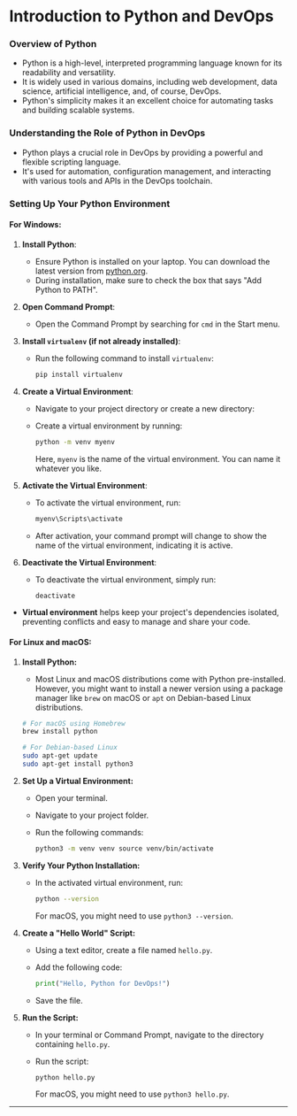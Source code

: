 # Introduction to Python and DevOps

### Overview of Python

- Python is a high-level, interpreted programming language known for its readability and versatility.
- It is widely used in various domains, including web development, data science, artificial intelligence, and, of course, DevOps.
- Python's simplicity makes it an excellent choice for automating tasks and building scalable systems.

### Understanding the Role of Python in DevOps

- Python plays a crucial role in DevOps by providing a powerful and flexible scripting language.
- It's used for automation, configuration management, and interacting with various tools and APIs in the DevOps toolchain.

### Setting Up Your Python Environment

#### For Windows:

1. **Install Python**:

   - Ensure Python is installed on your laptop. You can download the latest version from [python.org](https://www.python.org/downloads/).
   - During installation, make sure to check the box that says "Add Python to PATH".

2. **Open Command Prompt**:

   - Open the Command Prompt by searching for `cmd` in the Start menu.

3. **Install `virtualenv` (if not already installed)**:

   - Run the following command to install `virtualenv`:
     ```sh
     pip install virtualenv
     ```

4. **Create a Virtual Environment**:

   - Navigate to your project directory or create a new directory:

   - Create a virtual environment by running:
     ```sh
     python -m venv myenv
     ```
     Here, `myenv` is the name of the virtual environment. You can name it whatever you like.

5. **Activate the Virtual Environment**:

   - To activate the virtual environment, run:
     ```sh
     myenv\Scripts\activate
     ```
   - After activation, your command prompt will change to show the name of the virtual environment, indicating it is active.

6. **Deactivate the Virtual Environment**:
   - To deactivate the virtual environment, simply run:
     ```sh
     deactivate
     ```

- **Virtual environment** helps keep your project's dependencies isolated, preventing conflicts and easy to manage and share your code.

#### For Linux and macOS:

1.  **Install Python:**

    - Most Linux and macOS distributions come with Python pre-installed. However, you might want to install a newer version using a package manager like `brew` on macOS or `apt` on Debian-based Linux distributions.

    ```bash
    # For macOS using Homebrew
    brew install python

    # For Debian-based Linux
    sudo apt-get update
    sudo apt-get install python3
    ```

2.  **Set Up a Virtual Environment:**

    - Open your terminal.
    - Navigate to your project folder.
    - Run the following commands:

      ```bash
      python3 -m venv venv source venv/bin/activate
      ```

3.  **Verify Your Python Installation:**

    - In the activated virtual environment, run:

      ```bash
      python --version
      ```

      For macOS, you might need to use `python3 --version`.

4.  **Create a "Hello World" Script:**

    - Using a text editor, create a file named `hello.py`.
    - Add the following code:

      ```python
      print("Hello, Python for DevOps!")
      ```

    - Save the file.

5.  **Run the Script:**

    - In your terminal or Command Prompt, navigate to the directory containing `hello.py`.
    - Run the script:

      ```bash
      python hello.py
      ```

      For macOS, you might need to use `python3 hello.py`.

---
